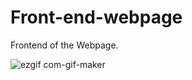 # Front-end-webpage
Frontend of the Webpage.

![ezgif com-gif-maker](https://user-images.githubusercontent.com/106920964/194236533-753e7091-a37d-44c7-8327-f5525e20893c.gif)
